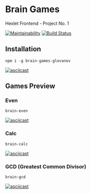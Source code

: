 # Brain Games
Hexlet Frontend - Project No. 1

[![Maintainability](https://api.codeclimate.com/v1/badges/bf5c5f59978bd692fbe5/maintainability)](https://codeclimate.com/github/glevanov/project-lvl1-s388/maintainability)
[![Build Status](https://travis-ci.org/glevanov/project-lvl1-s388.svg?branch=master)](https://travis-ci.org/glevanov/project-lvl1-s388)

## Installation
```npm i -g brain-games-glevanov```

[![asciicast](https://asciinema.org/a/ptlygE3twJbQoJEq0BU7b2ee4.svg)](https://asciinema.org/a/ptlygE3twJbQoJEq0BU7b2ee4)

## Games Preview

### Even
```brain-even```

[![asciicast](https://asciinema.org/a/W6mC5hdjZ8DPBpvr8g7ofaDXY.svg)](https://asciinema.org/a/W6mC5hdjZ8DPBpvr8g7ofaDXY)

### Calc
```brain-calc```

[![asciicast](https://asciinema.org/a/bXzl0WGB85AGSbGIbWyi8M7QB.svg)](https://asciinema.org/a/bXzl0WGB85AGSbGIbWyi8M7QB)


### GCD (Greatest Common Divisor)
```brain-gcd```

[![asciicast](https://asciinema.org/a/v2nXCbgTZn9sqJ1C8XAPS2xnL.svg)](https://asciinema.org/a/v2nXCbgTZn9sqJ1C8XAPS2xnL)
